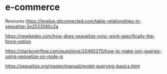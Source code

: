 # e-commerce

Resoures
https://levelup.gitconnected.com/table-relationships-in-sequelize-2e2533580c2a

https://newbedev.com/how-does-sequelize-sync-work-specifically-the-force-option

https://stackoverflow.com/questions/20460270/how-to-make-join-queries-using-sequelize-on-node-js

https://sequelize.org/master/manual/model-querying-basics.html
